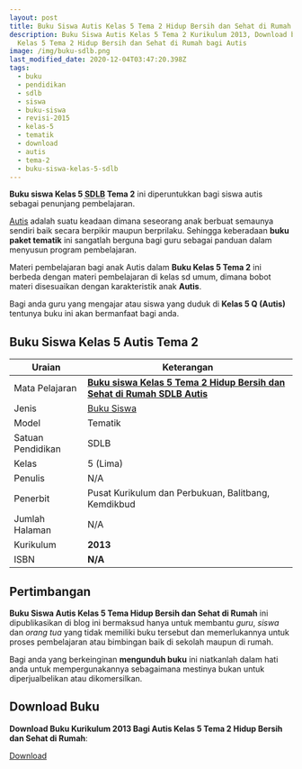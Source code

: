 ```yaml
---
layout: post
title: Buku Siswa Autis Kelas 5 Tema 2 Hidup Bersih dan Sehat di Rumah
description: Buku Siswa Autis Kelas 5 Tema 2 Kurikulum 2013, Download buku
  Kelas 5 Tema 2 Hidup Bersih dan Sehat di Rumah bagi Autis
image: /img/buku-sdlb.png
last_modified_date: 2020-12-04T03:47:20.398Z
tags:
  - buku
  - pendidikan
  - sdlb
  - siswa
  - buku-siswa
  - revisi-2015
  - kelas-5
  - tematik
  - download
  - autis
  - tema-2
  - buku-siswa-kelas-5-sdlb
---
```


**Buku siswa Kelas 5 <abbr title="Sekolah Dasar Luar Biasa">SDLB</abbr> Tema 2** ini diperuntukkan bagi siswa autis sebagai penunjang pembelajaran.

[Autis](/teori/apa-itu-autisme) adalah suatu keadaan dimana seseorang anak berbuat semaunya sendiri baik secara berpikir maupun berprilaku. Sehingga keberadaan **buku paket tematik** ini sangatlah berguna bagi guru sebagai panduan dalam menyusun program pembelajaran.

Materi pembelajaran bagi anak Autis dalam **Buku Kelas 5 Tema 2** ini berbeda dengan materi pembelajaran di kelas sd umum, dimana bobot materi disesuaikan dengan karakteristik anak **Autis**.

Bagi anda guru yang mengajar atau siswa yang duduk di **Kelas 5 Q (Autis)** tentunya buku ini akan bermanfaat bagi anda.

## Buku Siswa Kelas 5 Autis Tema 2 

|Uraian|Keterangan|
| --- | --- |
|Mata Pelajaran|<a href="/bse/buku-siswa-autis-kelas-5-tema-2-hidup-bersih-dan-sehat-dirumah" title="Buku siswa Kelas 5 Tema 2 Hidup Bersih dan Sehat di Rumah SDLB Autis"><strong>Buku siswa Kelas 5 Tema 2 Hidup Bersih dan Sehat di Rumah SDLB Autis</strong></a>|
|Jenis|<a href="/bse" title="Buku Siswa" target="_blank">Buku Siswa</a>|
|Model|Tematik|
|Satuan Pendidikan|SDLB|
|Kelas|5 (Lima)|
|Penulis|N/A|
|Penerbit|Pusat Kurikulum dan Perbukuan, Balitbang, Kemdikbud|
|Jumlah Halaman|N/A|
|Kurikulum|<strong>2013</strong>|
|ISBN|<strong>N/A</strong>|

## Pertimbangan
**Buku Siswa Autis Kelas 5 Tema Hidup Bersih dan Sehat di Rumah** ini dipublikasikan di blog ini bermaksud hanya untuk membantu _guru_, _siswa_ dan _orang tua_ yang tidak memiliki buku tersebut dan memerlukannya untuk proses pembelajaran atau bimbingan baik di sekolah maupun di rumah.

Bagi anda yang berkeinginan <b>mengunduh buku</b> ini niatkanlah dalam hati anda untuk mempergunakannya sebagaimana mestinya bukan untuk diperjualbelikan atau dikomersilkan.
  
## Download Buku
**Download Buku Kurikulum 2013 Bagi Autis Kelas 5 Tema 2 Hidup Bersih dan Sehat di Rumah**:
<p class="center"><a class="button download" href="https://docs.google.com/uc?export=download&id=1druZsfhT5h5aaffzuOFeBWg66AoPZecl" rel="nofollow" target="_blank" title="Download Buku Siswa Autis Kelas 5 Tema Hidup Bersih dan Sehat di Rumah">Download</a></p>
